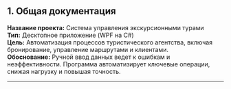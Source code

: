 ## 1. Общая документация

**Название проекта:** Система управления экскурсионными турами  
**Тип:** Десктопное приложение (WPF на C#)  
**Цель:** Автоматизация процессов туристического агентства, включая бронирование, управление маршрутами и клиентами.  
**Обоснование:** Ручной ввод данных ведет к ошибкам и неэффективности. Программа автоматизирует ключевые операции, снижая нагрузку и повышая точность.

---
